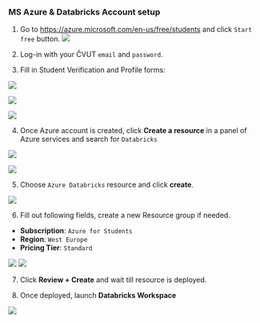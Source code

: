 ### MS Azure & Databricks Account setup

1. Go to https://azure.microsoft.com/en-us/free/students and click `Start free` button.
![](./assets/azure_1.PNG)

2. Log-in with your ČVUT `email` and `password`.
3. Fill in Student Verification and Profile forms:

![](./assets/azure_signup_1.png)

![](./assets/azure_signup_2.png)

![](./assets/azure_signup_3.png)

4. Once Azure account is created, click **Create a resource** in a panel of Azure services and search for `Databricks`

![](./assets/azure_3.PNG)

![](./assets/azure_4.PNG)

5. Choose `Azure Databricks` resource and click **create**.

![](./assets/azure_5.PNG)

6. Fill out following fields, create a new Resource group if needed.

- **Subscription**: `Azure for Students`
- **Region**: `West Europe`
- **Pricing Tier**: `Standard`

![](./assets/azure_6.PNG)
![](./assets/azure_7.PNG)

7. Click **Review + Create** and wait till resource is deployed.

8. Once deployed, launch **Databricks Workspace**

![](./assets/azure_8.PNG)
